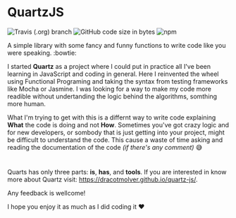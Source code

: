 # QuartzJS

![Travis (.org) branch](https://img.shields.io/travis/DracotMolver/quartz-js/master)
![GitHub code size in bytes](https://img.shields.io/github/languages/code-size/DracotMolver/quartz-js)
![npm](https://img.shields.io/npm/dm/quartzjs)

A simple library with some fancy and funny functions to write code like you were speaking. :bowtie:

I started **Quartz** as a project where I could put in practice all I've been learning in JavaScript and coding in general. Here I reinvented the wheel using Functional Programing and taking the syntax from testing frameworks like Mocha or Jasmine. I was looking for a way to make my code more readible without undertanding the logic behind the algorithms, somthing more human.

What I'm trying to get with this is a differnt way to write code explaining **What** the code is doing and not **How**. Sometimes you've got crazy logic and for new developers, or sombody that is just getting into your project, might be difficult to understand the code. This cause a waste of time asking and reading the documentation of the code _(if there's any comment)_ :sweat_smile:

#

Quarts has only three parts: **is**, **has**, and **tools**. If you are interested in know more about Quartz visit: https://dracotmolver.github.io/quartz-js/.

Any feedback is wellcome!

I hope you enjoy it as much as I did coding it :heart:
